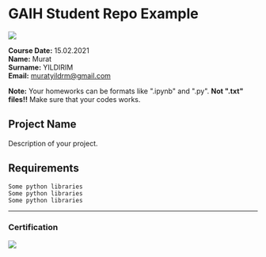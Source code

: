 # GAIH Student Repo Example
![](img/logo.png)

**Course Date:** 15.02.2021  
**Name:** Murat  
**Surname:** YILDIRIM  
**Email:** muratyildrm@gmail.com  

**Note:** Your homeworks can be formats like ".ipynb" and ".py". **Not ".txt" files!!** Make sure that your codes works.  

## Project Name
Description of your project.

## Requirements
```
Some python libraries
Some python libraries
Some python libraries
```
---

### Certification
![](img/certificate_ex.png)

